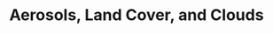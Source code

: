---
layout: page
title: Aerosols, Land Cover, and Clouds
description: Humans are driving changes in the aerosol environment <em>and</em> in land cover. These changes are usually studied separately, but understanding their interactions is important to fully assessing how clouds and precipitation might change in future worlds. My Ph.D. dissertation is funded by a <a href='https://www.atmos.colostate.edu/2022/06/bee-leung-receives-nasa-future-investigators-award/'>NASA FINESST award</a> that looks at land-aerosol-cloud interactions. I'm currently working on a satellite-based study of how deforestation in Southeast Asia drives changes in clouds. One important point is that we find the impact of deforestation is not uniform everywhere––the environmental humidity and aerosol loading can be important modulators of these land-atmosphere interactions.
importance: 3
img: assets/img/deforestation.png
short_img: assets/img/deforestation.png
---